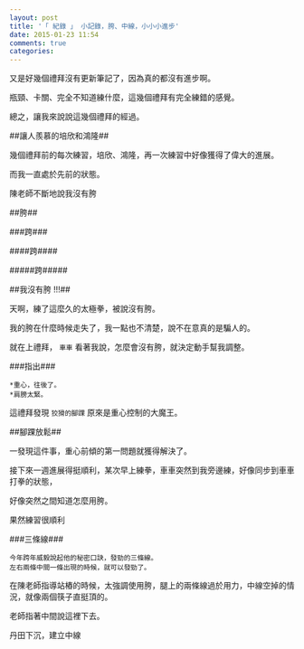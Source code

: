 ```yaml
---
layout: post
title: '「 紀錄 」 小記錄，胯、中線，小小小進步'
date: 2015-01-23 11:54
comments: true
categories: 
---
```

又是好幾個禮拜沒有更新筆記了，因為真的都沒有進步啊。

瓶頸、卡關、完全不知道練什麼，這幾個禮拜有完全練錯的感覺。

總之，讓我來說說這幾個禮拜的經過。

##讓人羨慕的培欣和鴻隆##

幾個禮拜前的每次練習，培欣、鴻隆，再一次練習中好像獲得了偉大的進展。

而我一直處於先前的狀態。

陳老師不斷地說我沒有胯

##胯##

###跨###

####跨####

#####跨#####

##我沒有胯 !!!##

天啊，練了這麼久的太極拳，被說沒有胯。

我的胯在什麼時候走失了，我一點也不清楚，說不在意真的是騙人的。

就在上禮拜， ```車車``` 看著我說，怎麼會沒有胯，就決定動手幫我調整。

###指出###

	*重心，往後了。
	*肩膀太緊。
   
這禮拜發現 ```狡猾的腳踝``` 原來是重心控制的大魔王。

##腳踝放鬆##

 一發現這件事，重心前傾的第一問題就獲得解決了。
 
 接下來一週進展得挺順利，某次早上練拳，車車突然到我旁邊練，好像同步到車車打拳的狀態，
 
 好像突然之間知道怎麼用胯。
 
 果然練習很順利
 
 ###三條線###
 
 ```
 今年跨年威毅說起他的秘密口訣，發勁的三條線。
 左右兩條中間一條出現的時候，就可以發勁了。
 ```
 
 在陳老師指導站樁的時候，太強調使用胯，腿上的兩條線過於用力，中線空掉的情況，就像兩個筷子直挺頂的。
 
 老師指著中間說這裡下去。
 
 丹田下沉，建立中線
 
 
 
 
 
 
 
 
 
 
 




   
   
   
   





